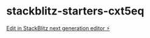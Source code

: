 # stackblitz-starters-cxt5eq

[Edit in StackBlitz next generation editor ⚡️](https://stackblitz.com/~/github.com/zahraagusulistya/stackblitz-starters-cxt5eq)